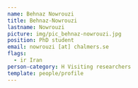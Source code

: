 ```yaml
---
name: Behnaz Nowrouzi
title: Behnaz-Nowrouzi
lastname: Nowrouzi
picture: img/pic_behnaz-nowrouzi.jpg
position: PhD student
email: nowrouzi [at] chalmers.se
flags:
  - ir Iran
person-category: H Visiting researchers
template: people/profile
---
```

